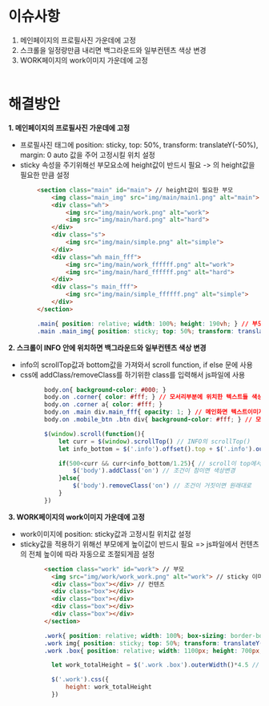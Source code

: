 # 이슈사항
1. 메인페이지의 프로필사진 가운데에 고정
2. 스크롤을 일정량만큼 내리면 백그라운드와 일부컨텐츠 색상 변경
3. WORK페이지의 work이미지 가운데에 고정
<br><br>
# 해결방안
**1. 메인페이지의 프로필사진 가운데에 고정**
- 프로필사진 태그에 position: sticky, top: 50%, transform: translateY(-50%), margin: 0 auto 값을 주어 고정시킬 위치 설정
- sticky 속성을 주기위해선 부모요소에 height값이 반드시 필요 -> 의 height값을 필요한 만큼 설정
```html
        <section class="main" id="main"> // height값이 필요한 부모
            <img class="main_img" src="img/main/main1.png" alt="main"> // 여기가 프로필사진 부분
            <div class="wh">
                <img src="img/main/work.png" alt="work">
                <img src="img/main/hard.png" alt="hard">
            </div>
            <div class="s">
                <img src="img/main/simple.png" alt="simple">
            </div>
            <div class="wh main_fff">
                <img src="img/main/work_ffffff.png" alt="work">
                <img src="img/main/hard_ffffff.png" alt="hard">
            </div>
            <div class="s main_fff">
                <img src="img/main/simple_ffffff.png" alt="simple">
            </div>
        </section>
```
```css
        .main{ position: relative; width: 100%; height: 190vh; } // 부모에게 height값을 필요한 만큼 설정
        .main .main_img{ position: sticky; top: 50%; transform: translateY(-50%); margin: 0 auto; width: 25%; } // sticky를 활용한 고정값 설정
```
**2. 스크롤이 INFO 안에 위치하면 백그라운드와 일부컨텐츠 색상 변경**
- info의 scrollTop값과 bottom값을 가져와서 scroll function, if else 문에 사용
- css에 addClass/removeClass를 하기위한 class를 입력해서 js파일에 사용
```css
          body.on{ background-color: #000; }
          body.on .corner{ color: #fff; } // 모서리부분에 위치한 텍스트들 색상변경
          body.on .corner a{ color: #fff; }
          body.on .main div.main_fff{ opacity: 1; } // 메인화면 텍스트이미지들 색상변경
          body.on .mobile_btn .btn div{ background-color: #fff; } // 모바일 햄버거메뉴버튼 색상변경
```
```javascript
          $(window).scroll(function(){
              let curr = $(window).scrollTop() // INFO의 scrollTop()
              let info_bottom = $('.info').offset().top + $('.info').outerHeight() // INFO의 scrollBottom()

              if(500<curr && curr<info_bottom/1.25){ // scroll이 top에서 500을 초과하고, INFO의 scrollBottom보다 1.25배 만큼 내려갔을 때
                  $('body').addClass('on') // 조건이 참이면 색상변경
              }else{
                  $('body').removeClass('on') // 조건이 거짓이면 원래대로
              }
          })
```
**3. WORK페이지의 work이미지 가운데에 고정**
- work이미지에 position: sticky값과 고정시킬 위치값 설정
- sticky값을 적용하기 위해선 부모에게 높이값이 반드시 필요 => js파일에서 컨텐츠의 전체 높이에 따라 자동으로 조절되게끔 설정
```html
          <section class="work" id="work"> // 부모
            <img src="img/work/work_work.png" alt="work"> // sticky 이미지
            <div class="box"></div> // 컨텐츠
            <div class="box"></div>
            <div class="box"></div>
            <div class="box"></div>
            <div class="box"></div>
          </section>
```
```css
          .work{ position: relative; width: 100%; box-sizing: border-box; padding-top: 150px; } // 부모
          .work img{ position: sticky; top: 50%; transform: translateY(-50%); margin: 0 auto; width: 95%; height: auto; } // sticky 이미지
          .work .box{ position: relative; width: 1100px; height: 700px; margin: 150px auto; } // 컨텐츠
```
```javascript
            let work_totalHeight = $('.work .box').outerWidth()*4.5 // 부모에게 컨텐츠의 

            $('.work').css({
                height: work_totalHeight
            })
```
